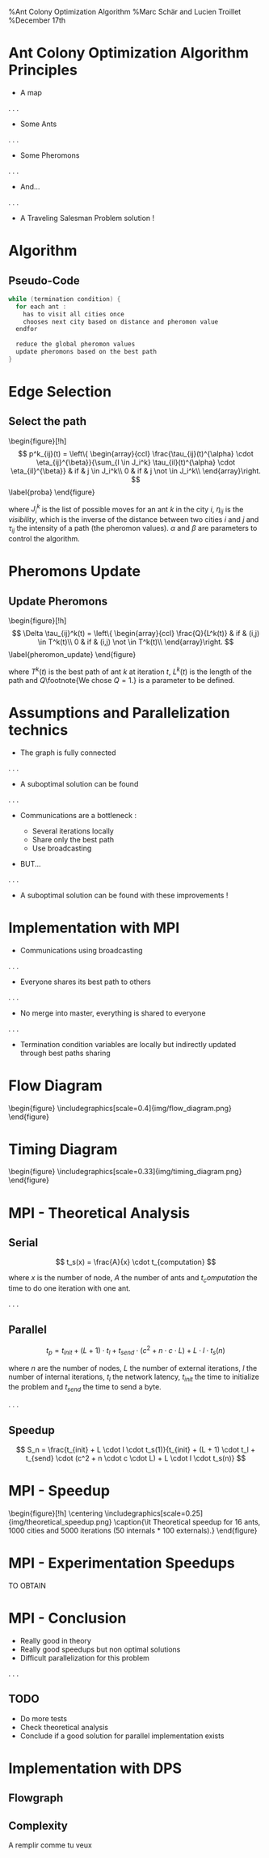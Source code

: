 %Ant Colony Optimization Algorithm
%Marc Schär and Lucien Troillet
%December 17th

# Ant Colony Optimization Algorithm Principles

* A map

. . . 

* Some Ants

. . .

* Some Pheromons

. . .

* And...

. . .

* A Traveling Salesman Problem solution !

# Algorithm

## Pseudo-Code

```java
while (termination condition) {
  for each ant :
    has to visit all cities once
    chooses next city based on distance and pheromon value
  endfor
  
  reduce the global pheromon values
  update pheromons based on the best path
}
```

# Edge Selection

## Select the path

\begin{figure}[!h]
$$
p^k_{ij}(t) = \left\{ \begin{array}{ccl}
\frac{\tau_{ij}(t)^{\alpha} \cdot \eta_{ij}^{\beta}}{\sum_{l \in J_i^k} \tau_{il}(t)^{\alpha} \cdot \eta_{il}^{\beta}} & if & j \in J_i^k\\
0 & if & j \not \in J_i^k\\
\end{array}\right.
$$
\label{proba}
\end{figure}

where $J_i^k$ is the list of possible moves for an ant $k$ in the city $i$, $\eta_{ij}$ is the *visibility*, which is the inverse of the distance between two cities $i$ and $j$ and $\tau_{ij}$ the intensity of a path (the pheromon values).
$\alpha$ and $\beta$ are parameters to control the algorithm.

# Pheromons Update

## Update Pheromons

\begin{figure}[!h]
$$
\Delta \tau_{ij}^k(t) = \left\{ \begin{array}{ccl}
\frac{Q}{L^k(t)} & if & (i,j) \in T^k(t)\\
0 & if & (i,j) \not \in T^k(t)\\
\end{array}\right.
$$
\label{pheromon_update}
\end{figure}

where $T^k(t)$ is the best path of ant $k$ at iteration $t$, $L^k(t)$ is the length of the path and $Q$\footnote{We chose $Q=1$.} is a parameter to be defined.

# Assumptions and Parallelization technics

* The graph is fully connected

. . .

* A suboptimal solution can be found

. . .

* Communications are a bottleneck :
    * Several iterations locally
    * Share only the best path
    * Use broadcasting

* BUT...

. . .

* A suboptimal solution can be found with these improvements !

# Implementation with MPI

* Communications using broadcasting

. . .

* Everyone shares its best path to others

. . .

* No merge into master, everything is shared to everyone

. . .

* Termination condition variables are locally but indirectly updated through best paths sharing

# Flow Diagram

\begin{figure}
  \includegraphics[scale=0.4]{img/flow_diagram.png}
\end{figure}

# Timing Diagram
\begin{figure}
  \includegraphics[scale=0.33]{img/timing_diagram.png}
\end{figure}

# MPI - Theoretical Analysis

## Serial
$$
t_s(x) = \frac{A}{x} \cdot t_{computation}
$$

where $x$ is the number of node, $A$ the number of ants and $t_computation$ the time to do one iteration with one ant.

. . .

## Parallel
$$
t_p = t_{init} + (L + 1) \cdot t_l + t_{send} \cdot (c^2 + n \cdot c \cdot L) + L \cdot l \cdot t_s(n)
$$

where $n$ are the number of nodes, $L$ the number of external iterations, $l$ the number of internal iterations, $t_l$ the network latency, $t_{init}$ the time to initialize the problem and $t_{send}$ the time to send a byte.

. . .

## Speedup
$$
S_n = \frac{t_{init} + L \cdot l \cdot t_s(1)}{t_{init} + (L + 1) \cdot t_l + t_{send} \cdot (c^2 + n \cdot c \cdot L) + L \cdot l \cdot t_s(n)}
$$

# MPI - Speedup

\begin{figure}[!h]
  \centering \includegraphics[scale=0.25]{img/theoretical_speedup.png}
  \caption{\it Theoretical speedup for 16 ants, 1000 cities and 5000 iterations (50 internals * 100 externals).}
\end{figure}

# MPI - Experimentation Speedups

TO OBTAIN

# MPI - Conclusion

* Really good in theory
* Really good speedups but non optimal solutions
* Difficult parallelization for this problem

. . .

## TODO

* Do more tests
* Check theoretical analysis
* Conclude if a good solution for parallel implementation exists

# Implementation with DPS

## Flowgraph

## Complexity
A remplir comme tu veux

